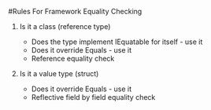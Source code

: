 #Rules For Framework Equality Checking

1. Is it a class (reference type)
    * Does the type implement IEquatable<T> for itself - use it
    * Does it override Equals - use it
    * Reference equality check

2. Is it a value type (struct)
    * Does it override Equals - use it
    * Reflective field by field equality check



